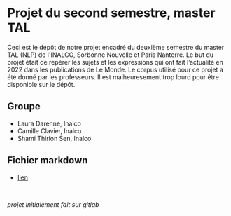 # Projet du second semestre, master TAL

Ceci est le dépôt de notre projet encadré du deuxième semestre du master TAL (NLP) de l'INALCO, Sorbonne Nouvelle et Paris Nanterre. Le but du projet était de repérer les sujets et les expressions qui ont fait l’actualité en 2022 dans les publications de Le Monde. Le corpus utilisé pour ce projet a été donné par les professeurs. Il est malheuresement trop lourd pour être disponible sur le dépôt.

## Groupe
- Laura Darenne, Inalco
- Camille Clavier, Inalco
- Shami Thirion Sen, Inalco 

## Fichier markdown
- [lien](https://github.com/Araule/M1S2_projetLauraCamilleShami/blob/page/PPE2_lauracamilleshami.md "vers fichier markdown")

<br>

*projet initialement fait sur gitlab*
